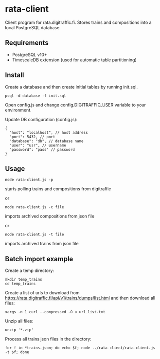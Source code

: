 # rata-client
Client program for rata.digitraffic.fi. Stores trains and compositions into a local PostgreSQL database.

## Requirements

- PostgreSQL v10+
- TimescaleDB extension (used for automatic table partitioning)

## Install

Create a database and then create initial tables by running init.sql.
```
psql -d database -f init.sql
```

Open config.js and change config.DIGITRAFFIC_USER variable to your environment.

Update DB configuration (config.js):
```
{
  "host": "localhost", // host address
  "port": 5432, // port
  "database": "db", // database name
  "user": "usr", // username
  "password": "pass" // password
}
```

## Usage
```
node rata-client.js -p
```
starts polling trains and compositions from digitraffic

or
```
node rata-client.js -c file
```
imports archived compositions from json file

or
```
node rata-client.js -t file
```
imports archived trains from json file

## Batch import example

Create a temp directory:
```
mkdir temp_trains
cd temp_trains
```
Create a list of urls to download from https://rata.digitraffic.fi/api/v1/trains/dumps/list.html and then download all files:
```
xargs -n 1 curl --compressed -O < url_list.txt
```
Unzip all files:
```
unzip '*.zip'
```
Process all trains json files in the directory:
```
for f in *trains.json; do echo $f; node ../rata-client/rata-client.js -t $f; done
```
